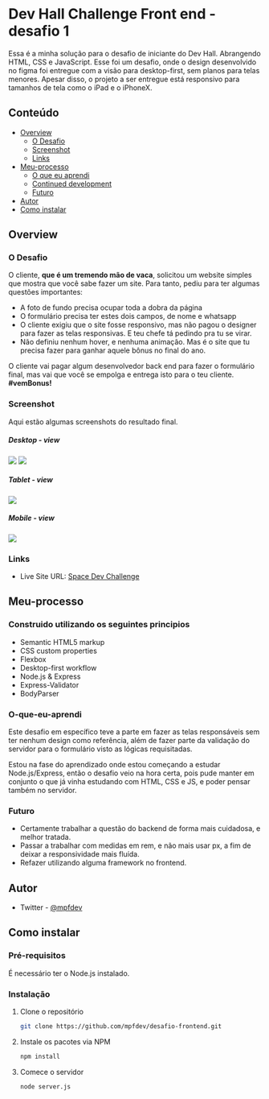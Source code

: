 # Dev Hall Challenge Front end - desafio 1

Essa é a minha solução para o desafio de iniciante do Dev Hall. Abrangendo HTML, CSS e JavaScript. Esse foi um desafio, onde o design desenvolvido no figma foi entregue com a visão para desktop-first, sem planos para telas menores. Apesar disso, o projeto a ser entregue está responsivo para tamanhos de tela como o iPad e o iPhoneX.

## Conteúdo

- [Overview](#overview)
  - [O Desafio](#the-challenge)
  - [Screenshot](#screenshot)
  - [Links](#links)
- [Meu-processo](#Meu-processo)
  - [O que eu aprendi](#O-que-eu-aprendi)
  - [Continued development](#continued-development)
  - [Futuro](#Futuro)
- [Autor](#autor)
- [Como instalar](#ComoInstalar)

## Overview

### O Desafio

O cliente, **que é um tremendo mão de vaca**, solicitou um website simples que mostra que você sabe fazer um site. Para tanto, pediu para ter algumas questões importantes:

- A foto de fundo precisa ocupar toda a dobra da página
- O formulário precisa ter estes dois campos, de nome e whatsapp
- O cliente exigiu que o site fosse responsivo, mas não pagou o designer para fazer as telas responsivas. E teu chefe tá pedindo pra tu se virar.
- Não definiu nenhum hover, e nenhuma animação. Mas é o site que tu precisa fazer para ganhar aquele bônus no final do ano.

O cliente vai pagar algum desenvolvedor back end para fazer o formulário final, mas vai que você se empolga e entrega isto para o teu cliente. **#vemBonus!**

### Screenshot

Aqui estão algumas screenshots do resultado final.

##### Desktop - view

![](./readme-photos/ss_desktop.JPG)
![](./readme-photos/contact_desktop.JPG)

##### Tablet - view

![](./readme-photos/ss_tablet.JPG)

##### Mobile - view

![](./readme-photos/ss_iphoneX.JPG)

### Links

- Live Site URL: [Space Dev Challenge](https://spacedevchallenge.netlify.app/index.html)

## Meu-processo

### Construido utilizando os seguintes principios

- Semantic HTML5 markup
- CSS custom properties
- Flexbox
- Desktop-first workflow
- Node.js & Express
- Express-Validator
- BodyParser

### O-que-eu-aprendi

Este desafio em específico teve a parte em fazer as telas responsáveis sem ter nenhum design como referência, além de fazer parte da validação do servidor para o formulário visto as lógicas requisitadas.

Estou na fase do aprendizado onde estou começando a estudar Node.js/Express, então o desafio veio na hora certa, pois pude manter em conjunto o que já vinha estudando com HTML, CSS e JS, e poder pensar também no servidor.

### Futuro

- Certamente trabalhar a questão do backend de forma mais cuidadosa, e melhor tratada.
- Passar a trabalhar com medidas em rem, e não mais usar px, a fim de deixar a responsividade mais fluída.
- Refazer utilizando alguma framework no frontend.

## Autor

- Twitter - [@mpfdev](https://www.twitter.com/mpfdev)

## Como instalar

### Pré-requisitos

É necessário ter o Node.js instalado.

### Instalação

1. Clone o repositório
   ```sh
   git clone https://github.com/mpfdev/desafio-frontend.git
   ```
2. Instale os pacotes via NPM
   ```sh
   npm install
   ```
3. Comece o servidor
   ```sh
   node server.js
   ```
